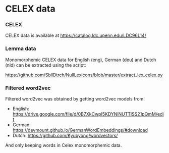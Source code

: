 # CELEX data

### CELEX

CELEX data is available at https://catalog.ldc.upenn.edu/LDC96L14/

### Lemma data

Monomorphemic CELEX data for English (eng), German (deu) and Dutch (nld) can be extracted using the script:

https://github.com/SbllDtrch/NullLexicons/blob/master/extract_lex_celex.py

### Filtered word2vec

Filtered  word2vec was obtained by getting word2vec models from:

* English: https://drive.google.com/file/d/0B7XkCwpI5KDYNlNUTTlSS21pQmM/edit
* German: https://devmount.github.io/GermanWordEmbeddings/#download
* Dutch: https://github.com/Kyubyong/wordvectors/

And only keeping words in Celex monomorphemic data.
